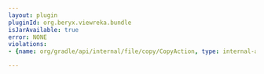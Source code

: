 ```yaml
---
layout: plugin
pluginId: org.beryx.viewreka.bundle
isJarAvailable: true
error: NONE
violations:
- {name: org/gradle/api/internal/file/copy/CopyAction, type: internal-api-usage}

---
```

